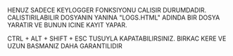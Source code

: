 HENUZ SADECE KEYLOGGER FONKSIYONU CALISIR DURUMDADIR. CALISTIRILABILIR DOSYANIN YANINA "LOGS.HTML" ADINDA BIR DOSYA YARATIR VE BUNUN ICINE KAYIT YAPAR.

CTRL + ALT + SHIFT + ESC TUSUYLA KAPATABILIRSINIZ. BIRKAC KERE VE UZUN BASMANIZ DAHA GARANTILIDIR

